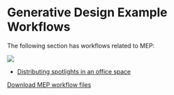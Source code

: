 # Generative Design Example Workflows

The following section has workflows related to MEP:

![](../../.gitbook/assets/workflows3.png)

* [Distributing spotlights in an office space](04-03-01_distributing-lights-in-an-office-space.md)

[Download MEP workflow files](https://github.com/DynamoDS/RefineryPrimer/releases/download/samples-v1/04-03-01_Distributing-lights.zip) 
